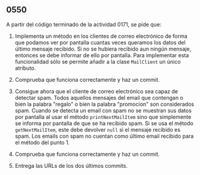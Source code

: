 ## 0550

A partir del código terminado de la actividad 0171, se pide que:

1. Implementa un método en los clientes de correo electrónico de forma que podamos ver por pantalla cuantas veces queramos los datos del último mensaje recibido. Si no se hubiera recibido aun ningún mensaje, entonces se debe informar de ello por pantalla. Para implementar esta funcionalidad sólo se permite añadir a la clase `MailClient` un único atributo.

2. Comprueba que funciona correctamente y haz un commit.

3. Consigue ahora que el cliente de correo electrónico sea capaz de detectar spam. Todos aquellos mensajes del email que contengan o bien la palabra "regalo" o bien la palabra "promocion" son considerados spam. Cuando se detecta un email con spam no se muestran sus datos por pantalla al usar el método `printNextMailItem` sino que simplemente se informa por pantalla de que se ha recibido spam. Si se usa el método `getNextMailItem`, este debe devolver `null` si el mensaje recibido es spam. Los emails con spam no cuentan como último email recibido para el método del punto 1.

4. Comprueba que funciona correctamente y haz un commit.

5. Entrega las URLs de los dos últimos commits.
